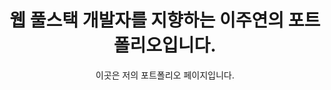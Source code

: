 ---
layout: portfolio-layout
permalink: /portfolio/
toptitle: "Portfolio"
subtitle: "이곳은 저의 포트폴리오 페이지입니다."
title: 웹 풀스택 개발자를 지향하는 이주연의 포트폴리오입니다.
portfolioSummary:  |
    정보처리기사 /
    Java-Spring Boot, Python-Django, MariaDB, MySQL, PostgreSQL, PythonAnywhere, AWS, HTML, CSS, Git, Scrapy, w2v, Javascript(인공신경망) 
portfolioComment:  세부설명
---